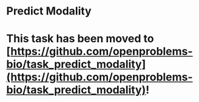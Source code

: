 # Predict Modality

# This task has been moved to [https://github.com/openproblems-bio/task_predict_modality](https://github.com/openproblems-bio/task_predict_modality)!
